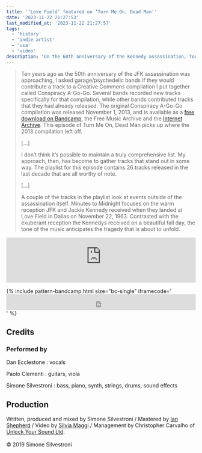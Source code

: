 ```yaml
---
title: '‘Love Field’ featured on ‘Turn Me On, Dead Man’'
date: '2023-11-22 21:27:53'
last_modified_at: '2023-11-22 21:27:57'
tags:
  - 'history'
  - 'indie artist'
  - 'usa'
  - 'video'
description: 'On the 60th anniversary of the Kennedy assassination, Todd Gardner featured my song in a special episode of his podcast.'
---
```

> Ten years ago as the 50th anniversary of the JFK assassination was approaching, I asked garage/psychedelic bands if they would contribute a track to a Creative Commons compilation I put together called Conspiracy A-Go-Go. Several bands recorded new tracks specifically for that compilation, while other bands contributed tracks that they had already released. The original Conspiracy A-Go-Go compilation was released November 1, 2013, and is available as a [free download on Bandcamp](https://turnmeondeadman.bandcamp.com/album/conspiracy-a-go-go), the Free Music Archive and the [Internet Archive](https://archive.org/details/Conspiracy_A-Go-Go-15396). This episode of Turn Me On, Dead Man picks up where the 2013 compilation left off.
>
> [&hellip;]
>
> I don’t think it’s possible to maintain a truly comprehensive list. My approach, then, has become to gather tracks that stand out in some way. The playlist for this episode contains 26 tracks released in the last decade that are all worthy of note.
> 
> [&hellip;]
> 
> A couple of the tracks in the playlist look at events outside of the assassination itself. Minutes to Midnight focuses on the warm reception JFK and Jackie Kennedy received when they landed at Love Field in Dallas on November 22, 1963. Contrasted with the exuberant reception the Kennedys received on a beautiful fall day, the tone of the music anticipates the tragedy that is about to unfold.

<iframe width="100%" height="120" src="https://player-widget.mixcloud.com/widget/iframe/?hide_cover=1&feed=%2Fturnmeondeadman%2F202319-conspiracy-a-go-go%2F" frameborder="0" ></iframe>

{% include pattern-bandcamp.html size="bc-single" iframecode='<iframe style="border: 0; width: 100%; height: 42px;" src="https://bandcamp.com/EmbeddedPlayer/album=4002304498/size=small/bgcol=ffffff/linkcol=333333/track=835682863/transparent=true/"><a href="https://minutestomidnight.bandcamp.com/album/after-1989-a-trip-to-freedom">After 1989: A Trip To Freedom by Minutes to Midnight</a></iframe>' %}

## Credits

### Performed by

Dan Ecclestone
: vocals

Paolo Clementi
: guitars, viola

Simone Silvestroni
: bass, piano, synth, strings, drums, sound effects

## Production

Written, produced and mixed by Simone Silvestroni / Mastered by [Ian Shepherd](https://en.wikipedia.org/wiki/Ian_Shepherd) / Video by [Silvia Maggi](https://silviamaggidesign.com) / Management by Christopher Carvalho of [Unlock Your Sound Ltd](https://unlockyoursound.com/).
<br><br>&copy; 2019 Simone Silvestroni